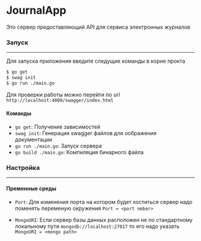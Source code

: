 # JournalApp

Это сервер предоставляющий API для сервиса электронных журналов

### Запуск

---

Для запуска приложения введите следущие команды в корне прокта

```sh
$ go get
$ swag init
$ go run ./main.go
```

Для проверки работы можно перейти по url `http://localhost:4000/swagger/index.html`

#### Команды

- `go get`: Получение зависимостей
- `swag init`: Генерация swagger файлов для оображения документации
- `go run ./main.go`: Запуск сервера
- `go build ./main.go`: Компиляция бинарного файла

### Настройка

---

#### Пременные среды

- `Port`: Для изменения порта на котором будет хоститься сервер надо поменять переменую окружения `Port = <port nmber>`

- `MongoURI`: Если сервер базы данных расположен не по стандартному локальному пути `mongodb://localhost:27017` то его надо указать `MongoURI = <mongo path>`
